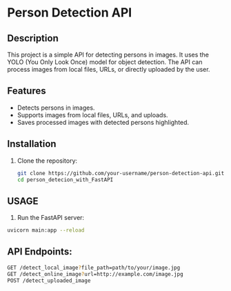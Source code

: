 # Person Detection API

## Description
This project is a simple API for detecting persons in images. It uses the YOLO (You Only Look Once) model for object detection. The API can process images from local files, URLs, or directly uploaded by the user.

## Features
- Detects persons in images.
- Supports images from local files, URLs, and uploads.
- Saves processed images with detected persons highlighted.
## Installation
1. Clone the repository:
   ```bash
   git clone https://github.com/your-username/person-detection-api.git
   cd person_detecion_with_FastAPI

 ## USAGE
 1. Run the FastAPI server:
 ```bash
 uvicorn main:app --reload
 ```
## API Endpoints:
 
```bash
GET /detect_local_image?file_path=path/to/your/image.jpg
GET /detect_online_image?url=http://example.com/image.jpg
POST /detect_uploaded_image
